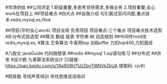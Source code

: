 #市场供给
##公司评定
1.职级重要,多思考领导需求,多做业务
2.项目重要,全心work在项目上
##项目难点
#四大点
##自我介绍
勾引面试官问问题,重点技术:redis,mysql,es,flink

##项目(平时全心work)
[](https://juejin.cn/post/6844903735655661581)
[]()
项目全局
负责项目
项目难点:三个难点
项目难点技术选型AB:分布式锁选型
##算法
数组 链表 字符串 树 动态规划
##中间件hold住
redis,mysql,es,
#算法
王争算法
牛客网top
剑指offer
力扣top400,力扣面经

#八股文
javaGuide
[](https://javaguide.cn/distributed-system/theorem&algorithm&protocol/raft-algorithm.html#_2-2-%E4%BB%BB%E6%9C%9F)
代码随想录
##redis
##mysql
1.sql语句练习
##分布式
##并发
#设计题
九章算法系统设计
[](链接: https://pan.baidu.com/s/14a9S9H7UzZbvTl8NVkZkUA 提取码: cjv8)

[](https://www.lintcode.com/problem/?typeId=6)
#软技能
寻找声音培训
寻找思维说话培训
